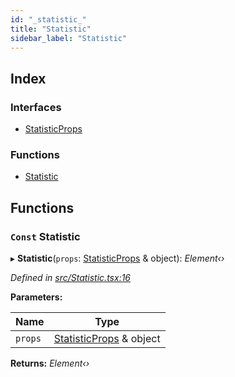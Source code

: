```yaml
---
id: "_statistic_"
title: "Statistic"
sidebar_label: "Statistic"
---
```


## Index

### Interfaces

* [StatisticProps](../interfaces/_statistic_.statisticprops.md)

### Functions

* [Statistic](_statistic_.md#const-statistic)

## Functions

### `Const` Statistic

▸ **Statistic**(`props`: [StatisticProps](../interfaces/_statistic_.statisticprops.md) & object): *Element‹›*

*Defined in [src/Statistic.tsx:16](https://github.com/tarojsx/ui/blob/6701f45/src/Statistic.tsx#L16)*

**Parameters:**

Name | Type |
------ | ------ |
`props` | [StatisticProps](../interfaces/_statistic_.statisticprops.md) & object |

**Returns:** *Element‹›*
